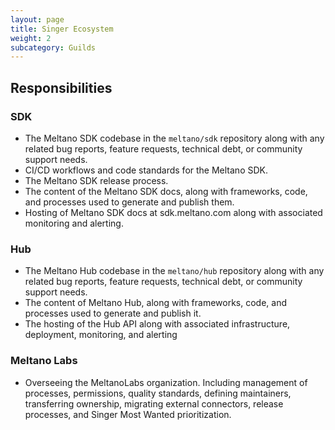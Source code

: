 ```yaml
---
layout: page
title: Singer Ecosystem
weight: 2
subcategory: Guilds
---
```


## Responsibilities


### SDK

- The Meltano SDK codebase in the `meltano/sdk` repository along with any related bug reports, feature requests, technical debt, or community support needs.
- CI/CD workflows and code standards for the Meltano SDK.
- The Meltano SDK release process.
- The content of the Meltano SDK docs, along with frameworks, code, and processes used to generate and publish them.
- Hosting of Meltano SDK docs at sdk.meltano.com along with associated monitoring and alerting.

### Hub

- The Meltano Hub codebase in the `meltano/hub` repository along with any related bug reports, feature requests, technical debt, or community support needs.
- The content of Meltano Hub, along with frameworks, code, and processes used to generate and publish it.
- The hosting of the Hub API along with associated infrastructure, deployment, monitoring, and alerting

### Meltano Labs

- Overseeing the MeltanoLabs organization. Including management of processes, permissions, quality standards, defining maintainers, transferring ownership, migrating external connectors, release processes, and Singer Most Wanted prioritization.
